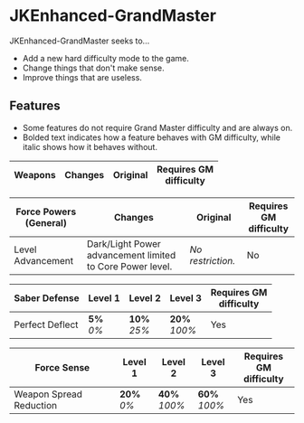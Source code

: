 # JKEnhanced-GrandMaster

JKEnhanced-GrandMaster seeks to...
* Add a new hard difficulty mode to the game.
* Change things that don't make sense.
* Improve things that are useless.

## Features

* Some features do not require Grand Master difficulty and are always on.
* Bolded text indicates how a feature behaves with GM difficulty, while italic shows how it behaves without.

Weapons | Changes | Original | Requires GM<br>difficulty
---|---|---|---


Force Powers<br>(General) | Changes | Original | Requires GM<br>difficulty
---|---|---|---
Level Advancement | Dark/Light Power advancement limited to Core Power level. | *No restriction.* | No

Saber Defense | Level 1 | Level 2 | Level 3 | Requires GM<br>difficulty
---|---|---|---|---
Perfect Deflect | **5%**<br>*0%* | **10%**<br>*25%* | **20%**<br>*100%* | Yes

Force Sense | Level 1 | Level 2 | Level 3 | Requires GM<br>difficulty
---|---|---|---|---
Weapon Spread Reduction | **20%**<br>*0%* | **40%**<br>*100%* | **60%**<br>*100%* | Yes
